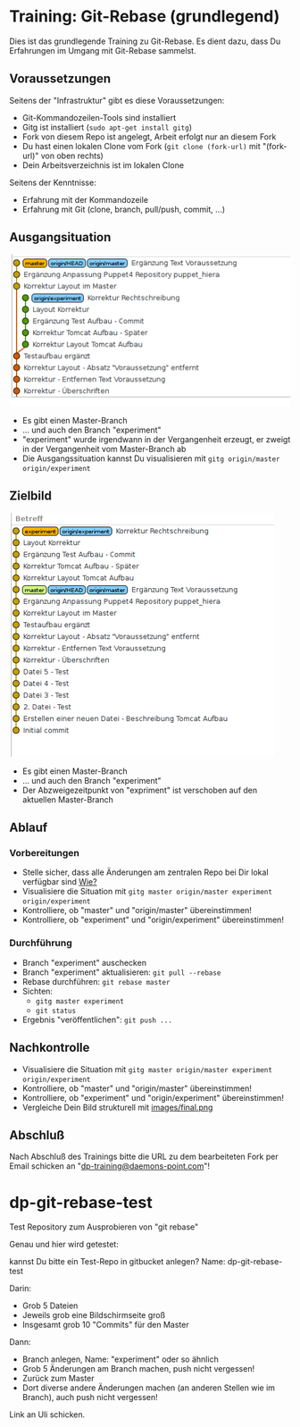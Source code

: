 Training: Git-Rebase (grundlegend)
==================================

Dies ist das grundlegende Training zu Git-Rebase.
Es dient dazu, dass Du Erfahrungen im Umgang mit
Git-Rebase sammelst.

Voraussetzungen
---------------

Seitens der "Infrastruktur" gibt es diese Voraussetzungen:

* Git-Kommandozeilen-Tools sind installiert
* Gitg ist installiert (`sudo apt-get install gitg`)
* Fork von diesem Repo ist angelegt, Arbeit erfolgt nur an
  diesem Fork
* Du hast einen lokalen Clone vom Fork (`git clone (fork-url)` mit "(fork-url)" von oben rechts)
* Dein Arbeitsverzeichnis ist im lokalen Clone

Seitens der Kenntnisse:

* Erfahrung mit der Kommandozeile
* Erfahrung mit Git (clone, branch, pull/push, commit, ...)

Ausgangsituation
----------------

![Ausgangssituation](images/start.png)

- Es gibt einen Master-Branch
- ... und auch den Branch "experiment"
- "experiment" wurde irgendwann in der Vergangenheit erzeugt,
  er zweigt in der Vergangenheit vom Master-Branch ab
- Die Ausgangssituation kannst Du visualisieren mit `gitg origin/master origin/experiment`

Zielbild
--------

![Zielsituation](images/final.png)

- Es gibt einen Master-Branch
- ... und auch den Branch "experiment"
- Der Abzweigezeitpunkt von "expriment" ist verschoben
  auf den aktuellen Master-Branch

Ablauf
------

### Vorbereitungen

- Stelle sicher, dass alle Änderungen am zentralen Repo bei Dir lokal verfügbar sind [Wie?](cheat-sheet/cheat-sheet.md#0010)
- Visualisiere die Situation mit `gitg master origin/master experiment origin/experiment`
- Kontrolliere, ob "master" und "origin/master" übereinstimmen!
- Kontrolliere, ob "experiment" und "origin/experiment" übereinstimmen!

### Durchführung

- Branch "experiment" auschecken
- Branch "experiment" aktualisieren: `git pull --rebase`
- Rebase durchführen: `git rebase master`
- Sichten:
    - `gitg master experiment`
    - `git status`
- Ergebnis "veröffentlichen": `git push ...`

Nachkontrolle
-------------

- Visualisiere die Situation mit `gitg master origin/master experiment origin/experiment`
- Kontrolliere, ob "master" und "origin/master" übereinstimmen!
- Kontrolliere, ob "experiment" und "origin/experiment" übereinstimmen!
- Vergleiche Dein Bild strukturell mit [images/final.png](images/final.png)

Abschluß
--------

Nach Abschluß des Trainings bitte die URL zu dem bearbeiteten
Fork per Email schicken an "dp-training@daemons-point.com"!

dp-git-rebase-test
===============

Test Repository zum Ausprobieren von "git rebase"

Genau und hier wird getestet:

kannst Du bitte ein Test-Repo in gitbucket anlegen? Name: dp-git-rebase-test    

Darin:   
- Grob 5 Dateien   
- Jeweils grob eine Bildschirmseite groß  
- Insgesamt grob 10 "Commits" für den Master  

Dann:   
- Branch anlegen, Name: "experiment" oder so ähnlich   
- Grob 5 Änderungen am Branch machen, push nicht vergessen!   
- Zurück zum Master   
- Dort diverse andere Änderungen machen (an anderen Stellen wie im Branch), auch push nicht vergessen!   

Link an Uli schicken.
